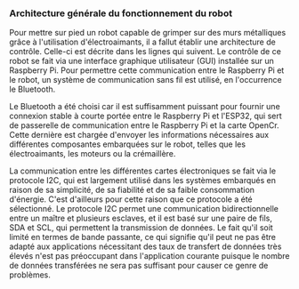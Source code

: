 ### Architecture générale du fonctionnement du robot

Pour mettre sur pied un robot capable de grimper sur des murs métalliques grâce à l'utilisation d'électroaimants, il a fallut établir une architecture de contrôle. Celle-ci est décrite dans les lignes qui suivent. Le contrôle de ce robot se fait via une interface graphique utilisateur (GUI) installée sur un Raspberry Pi. Pour permettre cette communication entre le Raspberry Pi et le robot, un système de communication sans fil est utilisé, en l'occurrence le Bluetooth.

Le Bluetooth a été choisi car il est suffisamment puissant pour fournir une connexion stable à courte portée entre le Raspberry Pi et l'ESP32, qui sert de passerelle de communication entre le Raspberry Pi et la carte OpenCr. Cette dernière est chargée d'envoyer les informations nécessaires aux différentes composantes embarquées sur le robot, telles que les électroaimants, les moteurs ou la crémaillère.

La communication entre les différentes cartes électroniques se fait via le protocole I2C, qui est largement utilisé dans les systèmes embarqués en raison de sa simplicité, de sa fiabilité et de sa faible consommation d'énergie. C'est d'ailleurs pour cette raison que ce protocole a été sélectionné. Le protocole I2C permet une communication bidirectionnelle entre un maître et plusieurs esclaves, et il est basé sur une paire de fils, SDA et SCL, qui permettent la transmission de données. Le fait qu'il soit limité en termes de bande passante, ce qui signifie qu'il peut ne pas être adapté aux applications nécessitant des taux de transfert de données très élevés n'est pas préoccupant dans l'application courante puisque le nombre de données transférées ne sera pas suffisant pour causer ce genre de problèmes.


